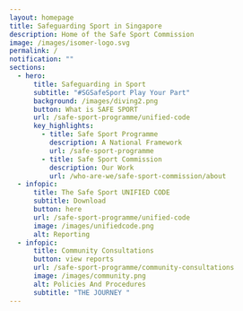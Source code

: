 ```yaml
---
layout: homepage
title: Safeguarding Sport in Singapore
description: Home of the Safe Sport Commission
image: /images/isomer-logo.svg
permalink: /
notification: ""
sections:
  - hero:
      title: Safeguarding in Sport
      subtitle: "#SGSafeSport Play Your Part"
      background: /images/diving2.png
      button: What is SAFE SPORT
      url: /safe-sport-programme/unified-code
      key_highlights:
        - title: Safe Sport Programme
          description: A National Framework
          url: /safe-sport-programme
        - title: Safe Sport Commission
          description: Our Work
          url: /who-are-we/safe-sport-commission/about
  - infopic:
      title: The Safe Sport UNIFIED CODE
      subtitle: Download
      button: here
      url: /safe-sport-programme/unified-code
      image: /images/unifiedcode.png
      alt: Reporting
  - infopic:
      title: Community Consultations
      button: view reports
      url: /safe-sport-programme/community-consultations
      image: /images/community.png
      alt: Policies And Procedures
      subtitle: "THE JOURNEY "
---
```

